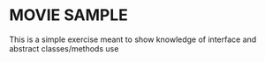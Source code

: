 # MOVIE SAMPLE

This is a simple exercise meant to show knowledge
of interface and abstract classes/methods use
